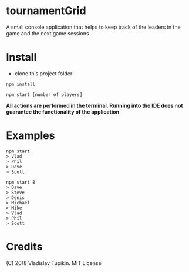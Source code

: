 # tournamentGrid
A small console application that helps to keep track of the leaders in the game and the next game sessions
# Install
* clone this project folder
```text
npm install
```
```text
npm start [number of players]
```
**All actions are performed in the terminal. Running into the IDE does not guarantee the functionality of the application**
# Examples
```text
npm start
> Vlad
> Phil
> Dave
> Scott
```
```text
npm start 8
> Dave
> Steve
> Denis
> Michael
> Mike
> Vlad
> Phil
> Scott
```

# Credits
(C) 2018 Vladislav Tupikin. MIT License
